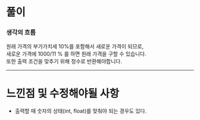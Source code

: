 # 풀이

### 생각의 흐름
원래 가격의 부가가치세 10%를 포함해서 새로운 가격이 되므로,<br>
새로운 가격에 1000/11 % 를 하면 원래 가격을 구할 수 있습니다.<br>
또한 출력 조건을 맞추기 위해 정수로 반환해야합니다.

---

# 느낀점 및 수정해야될 사항

- 출력할 때 숫자의 상태(int, float)를 맞춰야 되는 경우도 있다.